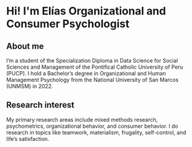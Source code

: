 # Hi! I'm Elías Organizational and Consumer Psychologist

## About me

 I’m a student of the Specialization Diploma in Data Science for Social Sciences and Management of the Pontifical Catholic University of Peru (PUCP). I hold a Bachelor’s degree in Organizational and Human Management Psychology from the National University of San Marcos (UNMSM) in 2022.


## Research interest

My primary research areas include mixed methods research, psychometrics, organizational behavior, and consumer behavior. I do research in topics like teamwork, materialism, frugality, self-control, and life’s satisfaction. 


